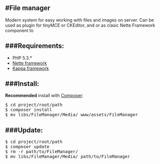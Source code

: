 #File manager
-
Modern system for easy working with files and images on server.
Can be used as plugin for tinyMCE or CKEditor, and or as clasic Nette Framework component to

###Requirements:
-
* PHP 5.3.*
* [Nette framework](http://nette.org)
* [Kappa framework](https://github.com/Budry/Kappa)

###Install:
-
**Recommended** install with [Composer](http://getcomposer.org/):
<pre>
$ cd project/root/path
$ composer install
$ mv libs/FileManager/Media/ www/assets/FileManager
</pre>

###Update:
-
<pre>
$ cd project/root/path
$ composer update
$ rm -r path/to/FileManager/
$ mv libs/FileManager/Media/ path/to/FileManager
</pre>